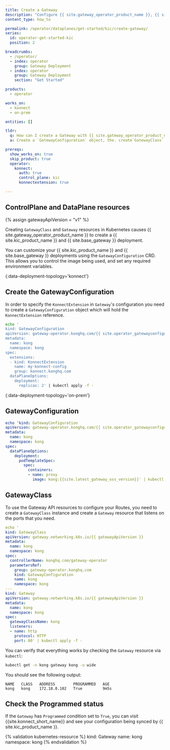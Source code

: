 ```yaml
---
title: Create a Gateway
description: "Configure {{ site.gateway_operator_product_name }}, {{ site.kic_product_name }}, and {{ site.base_gateway }} using open standards."
content_type: how_to

permalink: /operator/dataplanes/get-started/kic/create-gateway/
series:
  id: operator-get-started-kic
  position: 2

breadcrumbs:
  - /operator/
  - index: operator
    group: Gateway Deployment
  - index: operator
    group: Gateway Deployment
    section: "Get Started"

products:
  - operator

works_on:
  - konnect
  - on-prem

entities: []

tldr:
  q: How can I create a Gateway with {{ site.gateway_operator_product_name }} and {{ site.kic_product_name }}?
  a: Create a `GatewayConfiguration` object, the. create`GatewayClass` instance and a `Gateway` resource.

prereqs:
  show_works_on: true
  skip_product: true
  operator:
    konnect:
      auth: true
      control_plane: kic
      konnectextension: true

---
```


## ControlPlane and DataPlane resources

{% assign gatewayApiVersion = "v1" %}

Creating `GatewayClass` and `Gateway` resources in Kubernetes causes {{ site.gateway_operator_product_name }} to create a {{ site.kic_product_name }} and {{ site.base_gateway }} deployment.

You can customize your {{ site.kic_product_name }} and {{ site.base_gateway }} deployments using the `GatewayConfiguration` CRD. This allows you to control the image being used, and set any required environment variables.

{:data-deployment-topology='konnect'}
## Create the GatewayConfiguration

In order to specify the `KonnectExtension` in `Gateway`'s configuration you need to create a `GatewayConfiguration` object which will hold the `KonnectExtension` reference.

```bash
echo '
kind: GatewayConfiguration
apiVersion: gateway-operator.konghq.com/{{ site.operator_gatewayconfiguration_api_version }}
metadata:
  name: kong
  namespace: kong
spec:
  extensions:
  - kind: KonnectExtension
    name: my-konnect-config
    group: konnect.konghq.com
  dataPlaneOptions:
    deployment:
      replicas: 2' | kubectl apply -f -
```

{:data-deployment-topology='on-prem'}
## GatewayConfiguration

```yaml
echo 'kind: GatewayConfiguration
apiVersion: gateway-operator.konghq.com/{{ site.operator_gatewayconfiguration_api_version }}
metadata:
  name: kong
  namespace: kong
spec:
  dataPlaneOptions:
    deployment:
      podTemplateSpec:
        spec:
          containers:
          - name: proxy
            image: kong:{{site.latest_gateway_oss_version}}' | kubectl apply -f -
```

## GatewayClass

To use the Gateway API resources to configure your Routes, you need to create a `GatewayClass` instance and create a `Gateway` resource that listens on the ports that you need.

```yaml
echo '
kind: GatewayClass
apiVersion: gateway.networking.k8s.io/{{ gatewayApiVersion }}
metadata:
  name: kong
  namespace: kong
spec:
  controllerName: konghq.com/gateway-operator
  parametersRef:
    group: gateway-operator.konghq.com
    kind: GatewayConfiguration
    name: kong
    namespace: kong
---
kind: Gateway
apiVersion: gateway.networking.k8s.io/{{ gatewayApiVersion }}
metadata:
  name: kong
  namespace: kong
spec:
  gatewayClassName: kong
  listeners:
  - name: http
    protocol: HTTP
    port: 80' | kubectl apply -f -
```

You can verify that everything works by checking the `Gateway` resource via `kubectl`:

```bash
kubectl get -n kong gateway kong -o wide
```

You should see the following output:

```
NAME   CLASS   ADDRESS        PROGRAMMED   AGE
kong   kong    172.18.0.102   True         9m5s
```

## Check the Programmed status

If the `Gateway` has `Programmed` condition set to `True`, you can visit {{site.konnect_short_name}} and see your configuration being synced by {{ site.kic_product_name }}.

<!-- vale off -->
{% validation kubernetes-resource %}
kind: Gateway
name: kong
namespace: kong
{% endvalidation %}
<!-- vale on -->
